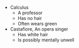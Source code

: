 * Calculus
    * A professor
    * Has no hair
    * Often wears green
* Castafiore, An opera singer
    * Has white hair
    * Is possibly mentally unwell